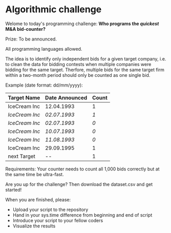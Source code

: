 # Algorithmic challenge

Welome to today's programming challenge: **Who programs the *quickest* M&A bid-counter?**

Prize: To be announced.

All programming languages allowed.

The idea is to identify only independent bids for a given target company, i.e. to clean the data for bidding contests when multiple companies were bidding for the same target. Therfore, multiple bids for the same target firm within a two-month period should only be counted as one single bid.

Example (date format: dd/mm/yyyy):

Target Name | Date Announced | Count
------------|----------------|------
IceCream Inc | 12.04.1993 | 1
*IceCream Inc* | *02.07.1993* | *1*
*IceCream Inc* | *02.07.1993* | *0*
*IceCream Inc* | *10.07.1993* | *0*
*IceCream Inc* | *11.08.1993* | *0*
IceCream Inc | 29.09.1995 | 1
next Target  | -- | 1


Requirements:
Your counter needs to count all 1,000 bids correctly but at the same time be ultra-fast. 

Are you up for the challenge? Then download the dataset.csv and get started!

When you are finished, please:
- Upload your script to the repository
- Hand in your sys.time difference from beginning and end of script
- Introduce your script to your fellow coders 
- Visualize the results
